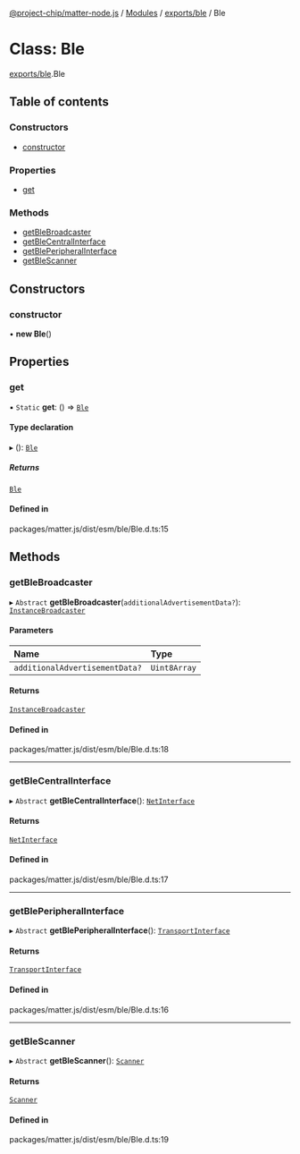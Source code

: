 [@project-chip/matter-node.js](../README.md) / [Modules](../modules.md) / [exports/ble](../modules/exports_ble.md) / Ble

# Class: Ble

[exports/ble](../modules/exports_ble.md).Ble

## Table of contents

### Constructors

- [constructor](exports_ble.Ble.md#constructor)

### Properties

- [get](exports_ble.Ble.md#get)

### Methods

- [getBleBroadcaster](exports_ble.Ble.md#getblebroadcaster)
- [getBleCentralInterface](exports_ble.Ble.md#getblecentralinterface)
- [getBlePeripheralInterface](exports_ble.Ble.md#getbleperipheralinterface)
- [getBleScanner](exports_ble.Ble.md#getblescanner)

## Constructors

### constructor

• **new Ble**()

## Properties

### get

▪ `Static` **get**: () => [`Ble`](exports_ble.Ble.md)

#### Type declaration

▸ (): [`Ble`](exports_ble.Ble.md)

##### Returns

[`Ble`](exports_ble.Ble.md)

#### Defined in

packages/matter.js/dist/esm/ble/Ble.d.ts:15

## Methods

### getBleBroadcaster

▸ `Abstract` **getBleBroadcaster**(`additionalAdvertisementData?`): [`InstanceBroadcaster`](../interfaces/exports_common.InstanceBroadcaster.md)

#### Parameters

| Name | Type |
| :------ | :------ |
| `additionalAdvertisementData?` | `Uint8Array` |

#### Returns

[`InstanceBroadcaster`](../interfaces/exports_common.InstanceBroadcaster.md)

#### Defined in

packages/matter.js/dist/esm/ble/Ble.d.ts:18

___

### getBleCentralInterface

▸ `Abstract` **getBleCentralInterface**(): [`NetInterface`](../interfaces/net_export.NetInterface.md)

#### Returns

[`NetInterface`](../interfaces/net_export.NetInterface.md)

#### Defined in

packages/matter.js/dist/esm/ble/Ble.d.ts:17

___

### getBlePeripheralInterface

▸ `Abstract` **getBlePeripheralInterface**(): [`TransportInterface`](../interfaces/exports_common.TransportInterface.md)

#### Returns

[`TransportInterface`](../interfaces/exports_common.TransportInterface.md)

#### Defined in

packages/matter.js/dist/esm/ble/Ble.d.ts:16

___

### getBleScanner

▸ `Abstract` **getBleScanner**(): [`Scanner`](../interfaces/exports_common.Scanner.md)

#### Returns

[`Scanner`](../interfaces/exports_common.Scanner.md)

#### Defined in

packages/matter.js/dist/esm/ble/Ble.d.ts:19
